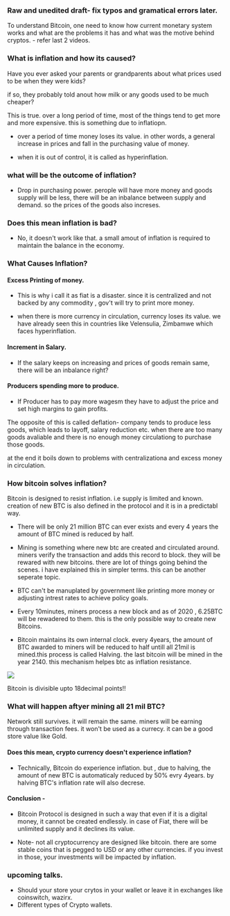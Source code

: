 ### Raw and unedited draft- fix typos and gramatical errors later.

To understand Bitcoin, one need to know how current monetary system works and what are the problems it has and what was the motive behind cryptos. - refer last 2 videos. 

### What is inflation and how its caused?

Have you ever asked your parents or grandparents about what prices used to be when they were kids?

if so, they probably told anout how milk or any goods used to be much cheaper?

This is true. over a long period of time, most of the things tend to get more and more expensive. this is something due to inflatiopn.

- over a period of time money loses its value. in other words, a general increase in prices and fall in the purchasing value of money.

- when it is out of control, it is called as hyperinflation.

### what will be the outcome of inflation?

- Drop in purchasing power. perople will have more money and goods supply will be less, there will be an inbalance between supply and demand. so the prices of the goods also increses.

### Does this mean inflation is bad?

- No, it doesn't work like that. a small amout of inflation is required to maintain the balance in the economy.

### What Causes Inflation?

#### Excess Printing of money. 
- This is why i call it as fiat is a disaster. since it is centralized and not backed by any commodity , gov't will try to print more money. 

- when there is more currency in circulation, currency loses its value. we have already seen this in countries like Velensulia, Zimbamwe which faces hyperinflation.

#### Increment in Salary.

- If the salary keeps on increasing and prices of goods remain same, there will be an inbalance right?

#### Producers spending more to produce.

- If Producer has to pay more wagesm they have to adjust the price and set high margins to gain profits.


The opposite of this is called deflation- company tends to produce less goods, which leads to layoff, salary reduction etc. when there are too many goods avaliable and there is no enough money circulationg to purchase those goods.

at the end it boils down to problems with centralizationa and excess money in circulation.



### How bitcoin solves inflation?

Bitcoin is designed to resist inflation. i.e supply is limited and known. creation of new BTC is also defined in the protocol and it is in a predictabl way.

- There will be only 21 million BTC can ever exists and every 4 years the amount of BTC mined is reduced by half.

- Mining is something where new btc are created and circulated around. miners verify the transaction and adds this record to block. they will be rewared with new bitcoins. there are lot of things going behind the scenes. i have explained this in simpler terms. this can be another seperate topic.


- BTC can't be manuplated by government like printing more money or adjusting intrest rates to achieve policy goals.

- Every 10minutes, miners process a new block and as of 2020 , 6.25BTC will be rewadered to them. this is the only possible way to create new Bitcoins.



- Bitcoin maintains its own internal clock. every 4years, the amount of BTC awarded to miners will be reduced to half untill all 21mil is mined.this process is called Halving. the last bitcoin will be mined in the year 2140. this mechanism helpes btc as inflation resistance.

![](https://i.imgur.com/7aZgXEK.png)

Bitcoin is divisible upto 18decimal points!!


### What will happen aftyer mining all 21 mil BTC?

Network still survives. it will remain the same. miners will be earning through transaction fees. it won't be used as a currecy. it can be a good store value like Gold.




#### Does this mean, crypto currency doesn't experience inflation? 

- Technically, Bitcoin do experience inflation. but , due to halving, the amount of new BTC is automaticaly reduced by 50% evry 4years. by halving BTC's inflation rate will also decrese.

#### Conclusion - 


- Bitcoin Protocol is designed in such a way that even if it is a digital money, it cannot be created endlessly. in case of Fiat, there will be unlimited supply and it declines its value.

- Note- not all cryptocurrency are designed like bitcoin. there are some stable coins that is pegged to USD or any other currencies. if you invest in those, your investments will be impacted by inflation.



### upcoming talks.

- Should your store your crytos in your wallet or leave it in exchanges like coinswitch, wazirx.
- Different types of Crypto wallets.
